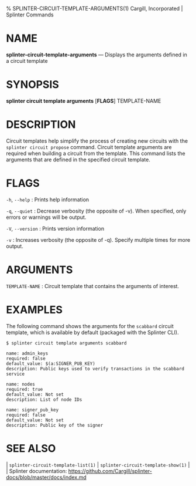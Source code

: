 % SPLINTER-CIRCUIT-TEMPLATE-ARGUMENTS(1) Cargill, Incorporated | Splinter Commands
<!--
  Copyright 2018-2020 Cargill Incorporated
  Licensed under Creative Commons Attribution 4.0 International License
  https://creativecommons.org/licenses/by/4.0/
-->

NAME
====

**splinter-circuit-template-arguments** — Displays the arguments defined in a
circuit template

SYNOPSIS
========
**splinter circuit template arguments** \[**FLAGS**\] TEMPLATE-NAME

DESCRIPTION
===========
Circuit templates help simplify the process of creating new circuits with the
`splinter circuit propose` command. Circuit template arguments are required when
building a circuit from the template. This command lists the arguments that are
defined in the specified circuit template.

FLAGS
=====
`-h`, `--help`
: Prints help information

`-q`, `--quiet`
: Decrease verbosity (the opposite of -v). When specified, only errors or
  warnings will be output.

`-V`, `--version`
: Prints version information

`-v`
: Increases verbosity (the opposite of -q). Specify multiple times for more
  output.

ARGUMENTS
=========
`TEMPLATE-NAME`
: Circuit template that contains the arguments of interest.

EXAMPLES
========
The following command shows the arguments for the `scabbard` circuit template,
which is available by default (packaged with the Splinter CLI).

```
$ splinter circuit template arguments scabbard

name: admin_keys
required: false
default_value: $(a:SIGNER_PUB_KEY)
description: Public keys used to verify transactions in the scabbard service

name: nodes
required: true
default_value: Not set
description: List of node IDs

name: signer_pub_key
required: false
default_value: Not set
description: Public key of the signer
```

SEE ALSO
========
| `splinter-circuit-template-list(1)`
| `splinter-circuit-template-show(1)`
|
| Splinter documentation: https://github.com/Cargill/splinter-docs/blob/master/docs/index.md
